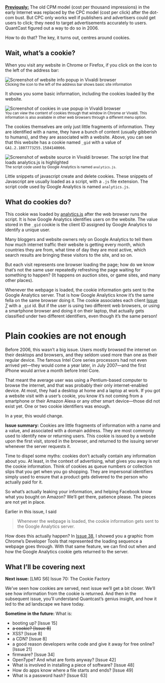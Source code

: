 [**Previously:**](https://buttondown.email/laymansguide/archive/) The old CPM model (cost per thousand impressions) in the early Internet was replaced by the CPC model (cost per click) after the dot-com bust. But CPC only works well if publishers and advertisers could get users to click; they need to target advertisements accurately to users. QuantCast figured out a way to do so in 2006.

How to do that? The key, it turns out, centres around cookies.

## Wait, what’s a cookie?

When you visit any website in Chrome or Firefox, if you click on the icon to the left of the address bar:

![Screenshot of website info popup in Vivaldi browser](https://raw.githubusercontent.com/ngjunsiang/laymansguide/release/season6/issue069/issue069_01.png)<br />
<small>Clicking the icon to the left of the address bar shows basic site information</small>

It shows you some basic information, including the cookies loaded by the website.

![Screenshot of cookies in use popup in Vivaldi browser](https://raw.githubusercontent.com/ngjunsiang/laymansguide/release/season6/issue069/issue069_02.png)<br />
<small>You can view the content of cookies through that window in Chrome or Vivaldi. This information is also available in other web browsers through a different menu option.</small>

The cookies themselves are only just little fragments of information. They are identified with a name, they have a bunch of content (usually gibberish to humans), and they are associated with a website. Above, you can see that this website has a cookie named `_gid` with a value of `GA1.2.1807773255.1584140066`.

![Screenshot of website source in Vivaldi browser. The script line that loads analytics.js is highlighted](https://raw.githubusercontent.com/ngjunsiang/laymansguide/release/season6/issue069/issue069_03.png)<br />
<small>The script code used by Google Analytics is named `analytics.js`.</small>

Little snippets of javascript create and delete cookies. These snippets of Javascript are usually loaded as a script, with a `.js` file extension. The script code used by Google Analytics is named `analytics.js`.</small>

## What do cookies do?

This cookie was loaded by  [analytics.js](https://developers.google.com/analytics/devguides/collection/analyticsjs/cookies-user-id) after the web browser runs the script. It is how Google Analytics identifies users on the website. The value stored in the `_gid` cookie is the client ID assigned by Google Analytics to identify a unique user.

Many bloggers and website owners rely on Google Analytics to tell them how much internet traffic their website is getting every month, which countries they are from, what time of day they are most active, which search results are bringing these visitors to the site, and so on.

But each visit represents one browser loading the page; how do we know that’s not the same user repeatedly refreshing the page waiting for something to happen? (It happens on auction sites, or game sites, and many other places).

Whenever the webpage is loaded, the cookie information gets sent to the Google Analytics server. That is how Google Analytics know it’s the same fella on the same browser doing it. The cookie associates each client [Issue 7](https://buttondown.email/laymansguide/archive/lmg-issue-7-what-is-http/) with a `_gid` id. But if the user is using two different web browsers, or using a smartphone browser and doing it on their laptop, that actually gets classified under two different identifiers, even though it’s the same person!

# Plain cookies are not enough

Before 2006, this wasn’t a big issue. Users mostly browsed the internet on their desktops and browsers, and they seldom used more than one as their regular device. The famous Intel Core series processors had not even arrived yet—they would come a year later, in July 2007—and the first iPhone would arrive a month before Intel Core.

That meant the average user was using a Pentium-based computer to browse the internet, and that was probably their only internet-enabled device. At most, they had a desktop at home and a laptop at work. If you got a website visit with a user’s cookie, you know it’s not coming from a smartphone or their Amazon Alexa or any other smart device—those did not exist yet. One or two cookie identifiers was enough.

In a year, this would change.

**Issue summary:** Cookies are little fragments of information with a name and a value, and associated with a domain address. They are most commonly used to identify new or returning users. This cookie is issued by a website upon the first visit, stored in the browser, and returned to the issuing server whenever the server requests it.

Time to dispel some myths: cookies don’t actually contain any information about you. At least, in the context of advertising, what gives you away is not the cookie information. Think of cookies as queue numbers or collection slips that you get when you go shopping. They are impersonal identifiers simply used to ensure that a product gets delivered to the person who actually paid for it.

So what’s actually leaking your information, and helping Facebook know what you bought on Amazon? We’ll get there, patience please. The pieces are not yet in place.

Earlier in this issue, I said

> Whenever the webpage is loaded, the cookie information gets sent to the Google Analytics server.

How does this actually happen? In [Issue 38](https://buttondown.email/laymansguide/archive/lmg-s3-issue-38-loading-a-web-page/), I showed you a graphic from Chrome’s Developer Tools that represented the loading sequence a webpage goes through. With that same feature, we can find out when and how the Google Analytics cookie gets returned to the server.

## What I’ll be covering next

**Next issue:** [LMG S6] Issue 70: The Cookie Factory

We’ve seen how cookies are served, next issue we’ll get a bit closer. We’ll see how information from the cookie is returned. And then in the subsequent issue, you’ll understand Quantcast’s genius insight, and how it led to the ad landscape we have today.

**Sometime in the future:** What is:

- booting up? [Issue 15]
- ~~a cookie? [Issue 8]~~
- XSS? [Issue 8]
- a CDN? [Issue 8]
- a good reason developers write code and give it away for free online? [Issue 21]
- firmware? [Issue 34]
- OpenType? And what are fonts anyway? [Issue 42]
- What is involved in installing a piece of software? [Issue 48]
- How do apps know where a file starts and ends? [Issue 49]
- What is a password hash? [Issue 63]
